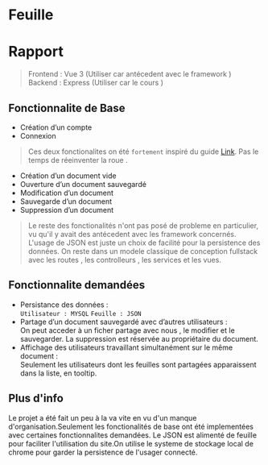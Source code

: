 # Feuille
  # Rapport <br />
 >Frontend : Vue 3 (Utiliser car antécedent avec le framework )<br />
 >Backend :  Express (Utiliser car le cours )

## Fonctionnalite de Base

* Création d’un compte
* Connexion

> Ces deux fonctionalites on été `fortement` inspiré du guide [Link](https://www.bezkoder.com/node-express-vue-jwt-auth/). Pas le temps de réeinventer la roue .
	
* Création d’un document vide
* Ouverture d’un document sauvegardé
* Modification d’un document
* Sauvegarde d’un document
* Suppression d’un document

> Le reste des fonctionalités n'ont pas posé de probleme en particulier, vu qu'il y avait des antécedent avec les framework concernés.
> L'usage de JSON est juste un choix de facilité pour la persistence des données.
> On reste dans un modele classique de conception fullstack avec les routes , les controlleurs , les services et les vues.

## Fonctionnalite demandées

* Persistance des données : <br /> `Utilisateur : MYSQL` `Feuille : JSON`
* Partage d’un document sauvegardé avec d’autres utilisateurs : <br />
On peut acceder à un ficher partage avec nous , le modifier et le sauvegarder.
La suppression est réservée au propriétaire du document.
* Affichage des utilisateurs travaillant simultanément sur le même document : <br />
Seulement les utilisateurs dont les feuilles sont partagées apparaissent dans la liste, en tooltip.

## Plus d'info
Le projet a été fait un peu à la va vite en vu d'un manque d'organisation.Seulement les fonctionalités de base ont été implementées avec certaines fonctionnalites demandées.
Le JSON est alimenté de feuille pour faciliter l'utilisation du site.On utilise le systeme de stockage local de chrome pour garder la persistence de l'usager 
connecté.
